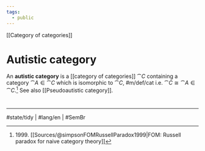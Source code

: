 ```yaml
---
tags:
  - public
---
```

[[Category of categories]]
# Autistic category

An **autistic category** is a [[category of categories]] $\cat C$ containing a category $\cat A \in \cat C$ which is isomorphic to $\cat C$, #m/def/cat  i.e. $\cat C \cong \cat A \in \cat C$.[^1999]
See also [[Pseudoautistic category]].

  [^1999]: 1999\. [[Sources/@simpsonFOMRussellParadox1999|FOM: Russell paradox for naive category theory]]

#
---
#state/tidy | #lang/en | #SemBr
